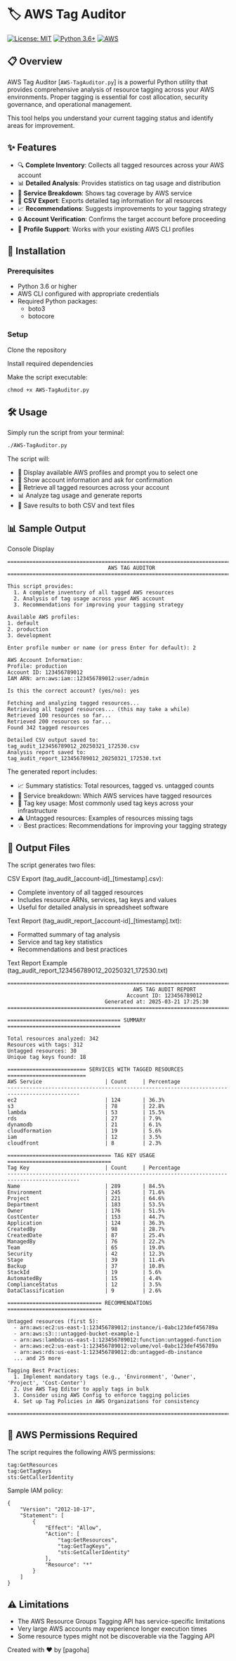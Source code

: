 # 🏷️ AWS Tag Auditor

[![License: MIT](https://img.shields.io/badge/License-MIT-yellow.svg)](https://opensource.org/licenses/MIT)
[![Python 3.6+](https://img.shields.io/badge/python-3.6+-blue.svg)](https://www.python.org/downloads/)
[![AWS](https://img.shields.io/badge/AWS-%23FF9900.svg?style=flat&logo=amazon-aws&logoColor=white)](https://aws.amazon.com/)

## 📋 Overview

AWS Tag Auditor [`AWS-TagAuditor.py`] is a powerful Python utility that provides comprehensive analysis of resource tagging across your AWS environments. Proper tagging is essential for cost allocation, security governance, and operational management. 

This tool helps you understand your current tagging status and identify areas for improvement.

## ✨ Features

- 🔍 **Complete Inventory**: Collects all tagged resources across your AWS account
- 📊 **Detailed Analysis**: Provides statistics on tag usage and distribution
- 📂 **Service Breakdown**: Shows tag coverage by AWS service
- 📝 **CSV Export**: Exports detailed tag information for all resources
- 📈 **Recommendations**: Suggests improvements to your tagging strategy
- 🔒 **Account Verification**: Confirms the target account before proceeding
- 🧩 **Profile Support**: Works with your existing AWS CLI profiles

## 🚀 Installation

### Prerequisites

- Python 3.6 or higher
- AWS CLI configured with appropriate credentials
- Required Python packages:
  - boto3
  - botocore

### Setup

Clone the repository
   
Install required dependencies

Make the script executable:
```
chmod +x AWS-TagAuditor.py
```

## 🛠️ Usage

Simply run the script from your terminal:

```bash
./AWS-TagAuditor.py
```
The script will:

- 📝 Display available AWS profiles and prompt you to select one
- 🔐 Show account information and ask for confirmation
- 🔄 Retrieve all tagged resources across your account
- 📊 Analyze tag usage and generate reports
- 💾 Save results to both CSV and text files

## 📊 Sample Output

Console Display
```
================================================================================
                                AWS TAG AUDITOR
================================================================================

This script provides:
  1. A complete inventory of all tagged AWS resources
  2. Analysis of tag usage across your AWS account
  3. Recommendations for improving your tagging strategy

Available AWS profiles:
1. default
2. production
3. development

Enter profile number or name (or press Enter for default): 2

AWS Account Information:
Profile: production
Account ID: 123456789012
IAM ARN: arn:aws:iam::123456789012:user/admin

Is this the correct account? (yes/no): yes

Fetching and analyzing tagged resources...
Retrieving all tagged resources... (this may take a while)
Retrieved 100 resources so far...
Retrieved 200 resources so far...
Found 342 tagged resources

Detailed CSV output saved to: tag_audit_123456789012_20250321_172530.csv
Analysis report saved to: tag_audit_report_123456789012_20250321_172530.txt
```
The generated report includes:
- 📈 Summary statistics: Total resources, tagged vs. untagged counts
- 🏢 Service breakdown: Which AWS services have tagged resources
- 🔑 Tag key usage: Most commonly used tag keys across your infrastructure
- ⚠️ Untagged resources: Examples of resources missing tags
- 💡 Best practices: Recommendations for improving your tagging strategy

## 📑 Output Files
The script generates two files:

CSV Export (tag_audit_[account-id]_[timestamp].csv):
- Complete inventory of all tagged resources
- Includes resource ARNs, services, tag keys and values
- Useful for detailed analysis in spreadsheet software

Text Report (tag_audit_report_[account-id]_[timestamp].txt):
- Formatted summary of tag analysis
- Service and tag key statistics
- Recommendations and best practices


Text Report Example (tag_audit_report_123456789012_20250321_172530.txt)
```
====================================================================================================
                                        AWS TAG AUDIT REPORT
                                      Account ID: 123456789012
                               Generated at: 2025-03-21 17:25:30
====================================================================================================

==================================== SUMMARY ====================================

Total resources analyzed: 342
Resources with tags: 312
Untagged resources: 30
Unique tag keys found: 18

========================= SERVICES WITH TAGGED RESOURCES =========================
AWS Service                    | Count     | Percentage
---------------------------------------------------------------------------------------------
ec2                            | 124       | 36.3%
s3                             | 78        | 22.8%
lambda                         | 53        | 15.5%
rds                            | 27        | 7.9%
dynamodb                       | 21        | 6.1%
cloudformation                 | 19        | 5.6%
iam                            | 12        | 3.5%
cloudfront                     | 8         | 2.3%

================================= TAG KEY USAGE =================================
Tag Key                        | Count     | Percentage
---------------------------------------------------------------------------------------------
Name                           | 289       | 84.5%
Environment                    | 245       | 71.6%
Project                        | 221       | 64.6%
Department                     | 183       | 53.5%
Owner                          | 176       | 51.5%
CostCenter                     | 153       | 44.7%
Application                    | 124       | 36.3%
CreatedBy                      | 98        | 28.7%
CreatedDate                    | 87        | 25.4%
ManagedBy                      | 76        | 22.2%
Team                           | 65        | 19.0%
Security                       | 42        | 12.3%
Stage                          | 39        | 11.4%
Backup                         | 37        | 10.8%
StackId                        | 19        | 5.6%
AutomatedBy                    | 15        | 4.4%
ComplianceStatus               | 12        | 3.5%
DataClassification             | 9         | 2.6%

============================== RECOMMENDATIONS ==============================

Untagged resources (first 5):
  - arn:aws:ec2:us-east-1:123456789012:instance/i-0abc123def456789a
  - arn:aws:s3:::untagged-bucket-example-1
  - arn:aws:lambda:us-east-1:123456789012:function:untagged-function
  - arn:aws:ec2:us-east-1:123456789012:volume/vol-0abc123def456789a
  - arn:aws:rds:us-east-1:123456789012:db:untagged-db-instance
  ... and 25 more

Tagging Best Practices:
  1. Implement mandatory tags (e.g., 'Environment', 'Owner', 'Project', 'Cost-Center')
  2. Use AWS Tag Editor to apply tags in bulk
  3. Consider using AWS Config to enforce tagging policies
  4. Set up Tag Policies in AWS Organizations for consistency

====================================================================================================
```

## 🔧 AWS Permissions Required
The script requires the following AWS permissions:
```
tag:GetResources
tag:GetTagKeys
sts:GetCallerIdentity
```
Sample IAM policy:
```
{
    "Version": "2012-10-17",
    "Statement": [
        {
            "Effect": "Allow",
            "Action": [
                "tag:GetResources",
                "tag:GetTagKeys",
                "sts:GetCallerIdentity"
            ],
            "Resource": "*"
        }
    ]
}
```

## ⚠️ Limitations
- The AWS Resource Groups Tagging API has service-specific limitations
- Very large AWS accounts may experience longer execution times
- Some resource types might not be discoverable via the Tagging API



Created with ❤️ by [pagoha]
